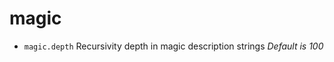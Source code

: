 <!-- TITLE: magic -->

# magic

- `magic.depth`   Recursivity depth in magic description strings _Default is 100_

<p hidden>magic.depth</p>